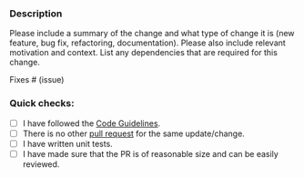 ### Description

Please include a summary of the change and what type of change it is (new feature, bug fix, refactoring, documentation).
Please also include relevant motivation and context.
List any dependencies that are required for this change.

Fixes # (issue)

### Quick checks:

- [ ] I have followed the [Code Guidelines](https://github.com/ConduitIO/conduit/blob/main/docs/code_guidelines.md).
- [ ] There is no other [pull request](https://github.com/ConduitIO/conduit-connector-snowflake/pulls) for the same update/change.
- [ ] I have written unit tests.
- [ ] I have made sure that the PR is of reasonable size and can be easily reviewed.
